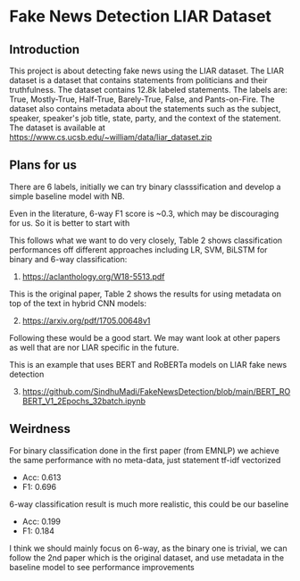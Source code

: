 # Fake News Detection LIAR Dataset

## Introduction
This project is about detecting fake news using the LIAR dataset. The LIAR dataset is a dataset that contains statements from politicians and their truthfulness. The dataset contains 12.8k labeled statements. The labels are: True, Mostly-True, Half-True, Barely-True, False, and Pants-on-Fire. The dataset also contains metadata about the statements such as the subject, speaker, speaker's job title, state, party, and the context of the statement. The dataset is available at https://www.cs.ucsb.edu/~william/data/liar_dataset.zip

## Plans for us
There are 6 labels, initially we can try binary classsification and develop a simple baseline model with NB.

Even in the literature, 6-way F1 score is ~0.3, which may be discouraging for us. So it is better to start with 

This follows what we want to do very closely, Table 2 shows classification performances off different approaches including LR, SVM, BiLSTM for binary and 6-way classification:

1. https://aclanthology.org/W18-5513.pdf

This is the original paper, Table 2 shows the results for using metadata on top of the text in hybrid CNN models:

2. https://arxiv.org/pdf/1705.00648v1

Following these would be a good start. We may want look at other papers as well that are nor LIAR specific in the future.

This is an example that uses BERT and RoBERTa models on LIAR fake news detection

3. https://github.com/SindhuMadi/FakeNewsDetection/blob/main/BERT_ROBERT_V1_2Epochs_32batch.ipynb
   

## Weirdness
For binary classification done in the first paper (from EMNLP) we achieve the same performance with no meta-data, just statement tf-idf vectorized
- Acc:	0.613
- F1:	0.696

6-way classification result is much more realistic, this could be our baseline

- Acc:	0.199
- F1:	0.184

I think we should mainly focus on 6-way, as the binary one is trivial, we can follow the 2nd paper which is the original dataset, and use metadata in the baseline model to see performance improvements
